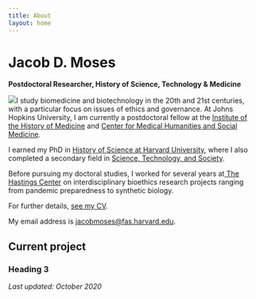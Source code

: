 ```yaml
---
title: About
layout: home
---
```

# Jacob D. Moses  
**Postdoctoral Researcher, History of Science, Technology & Medicine**

![][image-1]I study biomedicine and biotechnology in the 20th and 21st centuries, with a particular focus on issues of ethics and governance. At Johns Hopkins University, I am currently a postdoctoral fellow at the [Institute of the History of Medicine][1] and [Center for Medical Humanities and Social Medicine][2]. 

I earned my PhD in [History of Science at Harvard University][3], where I also completed a secondary field in [Science, Technology, and Society][4]. 

Before pursuing my doctoral studies, I worked for several years at[ The Hastings Center][5] on interdisciplinary bioethics research projects ranging from pandemic preparedness to synthetic biology.

For further details, [see my CV][6].

My email address is [jacobmoses@fas.harvard.edu][7].

## Current project

### Heading 3

_Last updated: October 2020_

[1]:	https://hopkinshistoryofmedicine.org
[2]:	https://hopkinsmedicalhumanities.org
[3]:	https://histsci.fas.harvard.edu
[4]:	http://sts.hks.harvard.edu
[5]:	https://www.thehastingscenter.org
[6]:	/cv.html "Curriculum Vitae"
[7]:	mailto:jacobmoses@fas.harvard.edu

[image-1]:	(/assets/img/jacob-moses-2017.jpg)